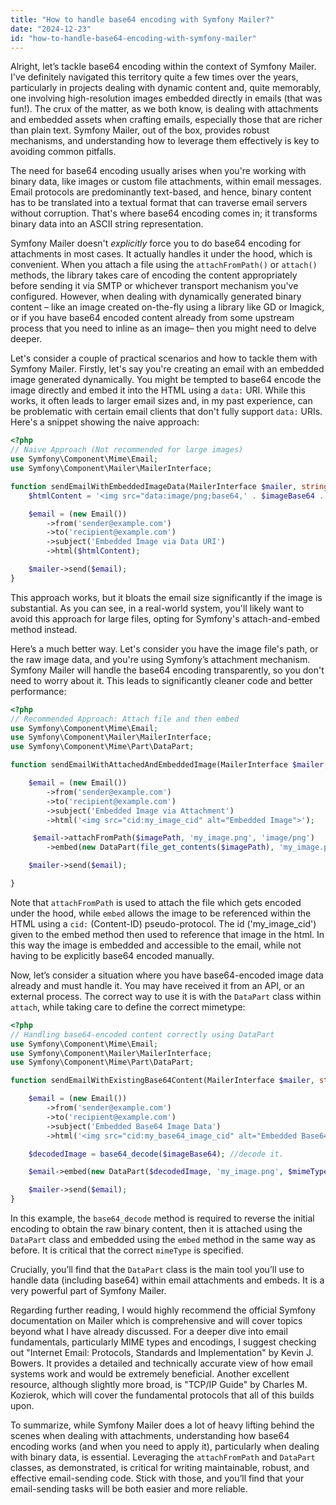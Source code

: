 ```yaml
---
title: "How to handle base64 encoding with Symfony Mailer?"
date: "2024-12-23"
id: "how-to-handle-base64-encoding-with-symfony-mailer"
---
```


Alright, let’s tackle base64 encoding within the context of Symfony Mailer. I've definitely navigated this territory quite a few times over the years, particularly in projects dealing with dynamic content and, quite memorably, one involving high-resolution images embedded directly in emails (that was fun!). The crux of the matter, as we both know, is dealing with attachments and embedded assets when crafting emails, especially those that are richer than plain text. Symfony Mailer, out of the box, provides robust mechanisms, and understanding how to leverage them effectively is key to avoiding common pitfalls.

The need for base64 encoding usually arises when you're working with binary data, like images or custom file attachments, within email messages. Email protocols are predominantly text-based, and hence, binary content has to be translated into a textual format that can traverse email servers without corruption. That's where base64 encoding comes in; it transforms binary data into an ASCII string representation.

Symfony Mailer doesn't *explicitly* force you to do base64 encoding for attachments in most cases. It actually handles it under the hood, which is convenient. When you attach a file using the `attachFromPath()` or `attach()` methods, the library takes care of encoding the content appropriately before sending it via SMTP or whichever transport mechanism you've configured. However, when dealing with dynamically generated binary content – like an image created on-the-fly using a library like GD or Imagick, or if you have base64 encoded content already from some upstream process that you need to inline as an image– then you might need to delve deeper.

Let's consider a couple of practical scenarios and how to tackle them with Symfony Mailer. Firstly, let's say you're creating an email with an embedded image generated dynamically. You might be tempted to base64 encode the image directly and embed it into the HTML using a `data:` URI. While this works, it often leads to larger email sizes and, in my past experience, can be problematic with certain email clients that don't fully support `data:` URIs. Here's a snippet showing the naive approach:

```php
<?php
// Naive Approach (Not recommended for large images)
use Symfony\Component\Mime\Email;
use Symfony\Component\Mailer\MailerInterface;

function sendEmailWithEmbeddedImageData(MailerInterface $mailer, string $imageBase64): void {
    $htmlContent = '<img src="data:image/png;base64,' . $imageBase64 . '" alt="Dynamic Image">';

    $email = (new Email())
        ->from('sender@example.com')
        ->to('recipient@example.com')
        ->subject('Embedded Image via Data URI')
        ->html($htmlContent);

    $mailer->send($email);
}
```
This approach works, but it bloats the email size significantly if the image is substantial. As you can see, in a real-world system, you'll likely want to avoid this approach for large files, opting for Symfony's attach-and-embed method instead.

Here’s a much better way. Let's consider you have the image file's path, or the raw image data, and you're using Symfony’s attachment mechanism. Symfony Mailer will handle the base64 encoding transparently, so you don't need to worry about it. This leads to significantly cleaner code and better performance:

```php
<?php
// Recommended Approach: Attach file and then embed
use Symfony\Component\Mime\Email;
use Symfony\Component\Mailer\MailerInterface;
use Symfony\Component\Mime\Part\DataPart;

function sendEmailWithAttachedAndEmbeddedImage(MailerInterface $mailer, string $imagePath): void {

    $email = (new Email())
        ->from('sender@example.com')
        ->to('recipient@example.com')
        ->subject('Embedded Image via Attachment')
        ->html('<img src="cid:my_image_cid" alt="Embedded Image">');

     $email->attachFromPath($imagePath, 'my_image.png', 'image/png')
        ->embed(new DataPart(file_get_contents($imagePath), 'my_image.png','image/png'), 'my_image_cid');

    $mailer->send($email);

}
```
Note that `attachFromPath` is used to attach the file which gets encoded under the hood, while `embed` allows the image to be referenced within the HTML using a `cid:` (Content-ID) pseudo-protocol. The id ('my_image_cid') given to the embed method then used to reference that image in the html. In this way the image is embedded and accessible to the email, while not having to be explicitly base64 encoded manually.

Now, let’s consider a situation where you have base64-encoded image data already and must handle it. You may have received it from an API, or an external process. The correct way to use it is with the `DataPart` class within `attach`, while taking care to define the correct mimetype:

```php
<?php
// Handling base64-encoded content correctly using DataPart
use Symfony\Component\Mime\Email;
use Symfony\Component\Mailer\MailerInterface;
use Symfony\Component\Mime\Part\DataPart;

function sendEmailWithExistingBase64Content(MailerInterface $mailer, string $imageBase64, string $mimeType): void {

    $email = (new Email())
        ->from('sender@example.com')
        ->to('recipient@example.com')
        ->subject('Embedded Base64 Image Data')
        ->html('<img src="cid:my_base64_image_cid" alt="Embedded Base64 Image">');

    $decodedImage = base64_decode($imageBase64); //decode it.

    $email->embed(new DataPart($decodedImage, 'my_image.png', $mimeType), 'my_base64_image_cid');

    $mailer->send($email);
}

```

In this example, the `base64_decode` method is required to reverse the initial encoding to obtain the raw binary content, then it is attached using the `DataPart` class and embedded using the `embed` method in the same way as before. It is critical that the correct `mimeType` is specified.

Crucially, you’ll find that the `DataPart` class is the main tool you’ll use to handle data (including base64) within email attachments and embeds. It is a very powerful part of Symfony Mailer.

Regarding further reading, I would highly recommend the official Symfony documentation on Mailer which is comprehensive and will cover topics beyond what I have already discussed. For a deeper dive into email fundamentals, particularly MIME types and encodings, I suggest checking out "Internet Email: Protocols, Standards and Implementation" by Kevin J. Bowers. It provides a detailed and technically accurate view of how email systems work and would be extremely beneficial. Another excellent resource, although slightly more broad, is "TCP/IP Guide" by Charles M. Kozierok, which will cover the fundamental protocols that all of this builds upon.

To summarize, while Symfony Mailer does a lot of heavy lifting behind the scenes when dealing with attachments, understanding how base64 encoding works (and when you need to apply it), particularly when dealing with binary data, is essential. Leveraging the `attachFromPath` and `DataPart` classes, as demonstrated, is critical for writing maintainable, robust, and effective email-sending code. Stick with those, and you’ll find that your email-sending tasks will be both easier and more reliable.
